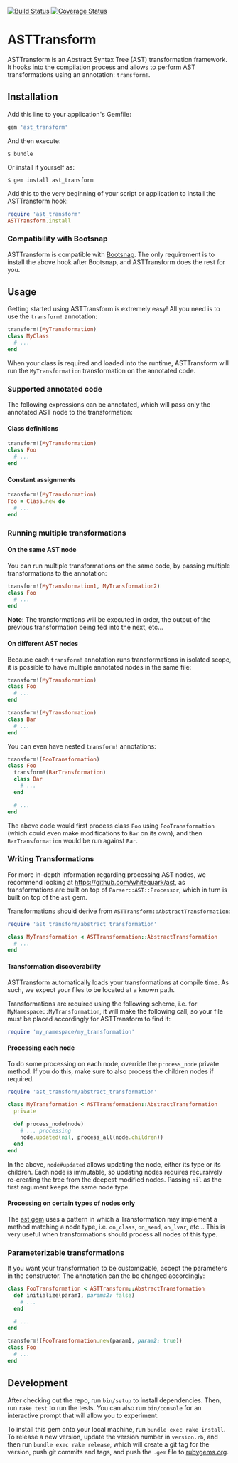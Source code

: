 [![Build Status](https://travis-ci.org/rspockframework/ast-transform.svg?branch=master)](https://travis-ci.org/rspockframework/ast-transform)
[![Coverage Status](https://coveralls.io/repos/github/rspockframework/ast-transform/badge.svg?branch=code-coverage)](https://coveralls.io/github/rspockframework/ast-transform?branch=code-coverage)

# ASTTransform

ASTTransform is an Abstract Syntax Tree (AST) transformation framework. It hooks into the compilation process and allows to perform AST transformations using an annotation: `transform!`.

## Installation

Add this line to your application's Gemfile:

```ruby
gem 'ast_transform'
```

And then execute:

    $ bundle

Or install it yourself as:

    $ gem install ast_transform

Add this to the very beginning of your script or application to install the ASTTransform hook:

```ruby
require 'ast_transform'
ASTTransform.install
```

### Compatibility with Bootsnap

ASTTransform is compatible with [Bootsnap](https://github.com/Shopify/bootsnap/). The only requirement is to install the above hook after Bootsnap, and ASTTransform does the rest for you.

## Usage

Getting started using ASTTransform is extremely easy! All you need is to use the `transform!` annotation:

```ruby
transform!(MyTransformation)
class MyClass
  # ...
end
```

When your class is required and loaded into the runtime, ASTTransform will run the `MyTransformation` transformation on the annotated code.

### Supported annotated code

The following expressions can be annotated, which will pass only the annotated AST node to the transformation:

#### Class definitions

```ruby
transform!(MyTransformation)
class Foo
  # ...
end
```

#### Constant assignments

```ruby
transform!(MyTransformation)
Foo = Class.new do
  # ...
end
```

### Running multiple transformations

#### On the same AST node

You can run multiple transformations on the same code, by passing multiple transformations to the annotation:

```ruby
transform!(MyTransformation1, MyTransformation2)
class Foo
  # ...
end
```

**Note**: The transformations will be executed in order, the output of the previous transformation being fed into the next, etc...

#### On different AST nodes

Because each `transform!` annotation runs transformations in isolated scope, it is possible to have multiple annotated nodes in the same file:

```ruby
transform!(MyTransformation)
class Foo
  # ...
end

transform!(MyTransformation)
class Bar
  # ...
end
```

You can even have nested `transform!` annotations:

```ruby
transform!(FooTransformation)
class Foo
  transform!(BarTransformation)
  class Bar
    # ...
  end

  # ...
end
```

The above code would first process class `Foo` using `FooTransformation` (which could even make modifications to `Bar` on its own), and then `BarTransformation` would be run against `Bar`.

### Writing Transformations

For more in-depth information regarding processing AST nodes, we recommend looking at https://github.com/whitequark/ast, as transformations are built on top of `Parser::AST::Processor`, which in turn is built on top of the `ast` gem.

Transformations should derive from `ASTTransform::AbstractTransformation`:

```ruby
require 'ast_transform/abstract_transformation'

class MyTransformation < ASTTransformation::AbstractTransformation
  # ...
end
```

#### Transformation discoverability

ASTTransform automatically loads your transformations at compile time. As such, we expect your files to be located at a known path.

Transformations are required using the following scheme, i.e. for `MyNamespace::MyTransformation`, it will make the following call, so your file must be placed accordingly for ASTTransform to find it:
```ruby
require 'my_namespace/my_transformation'
```

#### Processing each node

To do some processing on each node, override the `process_node` private method. If you do this, make sure to also process the children nodes if required.

```ruby
require 'ast_transform/abstract_transformation'

class MyTransformation < ASTTransformation::AbstractTransformation
  private

  def process_node(node)
    # ... processing
    node.updated(nil, process_all(node.children))
  end
end
```

In the above, `node#updated` allows updating the node, either its type or its children. Each node is immutable, so updating nodes requires recursively re-creating the tree from the deepest modified nodes. Passing `nil` as the first argument keeps the same node type.

#### Processing on certain types of nodes only

The [ast gem](https://github.com/whitequark/ast) uses a pattern in which a Transformation may implement a method matching a node type, i.e. `on_class`, `on_send`, `on_lvar`, etc... This is very useful when transformations should process all nodes of this type.

### Parameterizable transformations

If you want your transformation to be customizable, accept the parameters in the constructor. The annotation can the be changed accordingly:

```ruby
class FooTransformation < ASTTransform::AbstractTransformation
  def initialize(param1, params2: false)
    # ...
  end

  # ...
end

transform!(FooTransformation.new(param1, param2: true))
class Foo
  # ...
end
```

## Development

After checking out the repo, run `bin/setup` to install dependencies. Then, run `rake test` to run the tests. You can also run `bin/console` for an interactive prompt that will allow you to experiment.

To install this gem onto your local machine, run `bundle exec rake install`. To release a new version, update the version number in `version.rb`, and then run `bundle exec rake release`, which will create a git tag for the version, push git commits and tags, and push the `.gem` file to [rubygems.org](https://rubygems.org).
